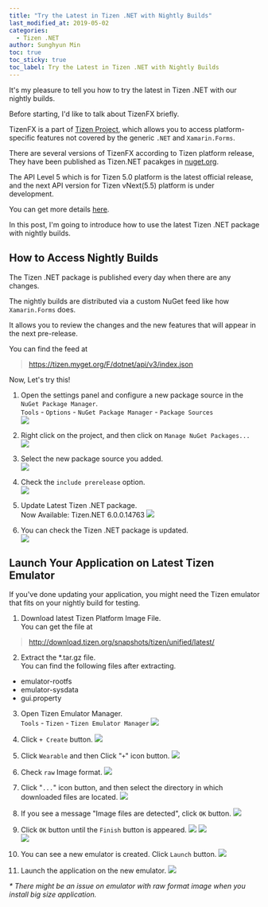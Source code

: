 ```yaml
---
title: "Try the Latest in Tizen .NET with Nightly Builds"
last_modified_at: 2019-05-02
categories:
  - Tizen .NET
author: Sunghyun Min
toc: true
toc_sticky: true
toc_label: Try the Latest in Tizen .NET with Nightly Builds
---
```


It's my pleasure to tell you how to try the latest in Tizen .NET with our nightly builds.

Before starting, I'd like to talk about TizenFX briefly.

TizenFX is a part of [Tizen Project](https://www.tizen.org/), which allows you to access platform-specific features not covered by the generic `.NET` and `Xamarin.Forms`. 

There are several versions of TizenFX according to Tizen platform release, They have been published as Tizen.NET pacakges in [nuget.org](https://www.nuget.org/).

The API Level 5 which is for Tizen 5.0 platform is the latest official release, and the next API version for Tizen vNext(5.5) platform is under development.

You can get more details [here](https://github.com/Samsung/TizenFX).

In this post, I'm going to introduce how to use the latest Tizen .NET package with nightly builds.



## How to Access Nightly Builds
The Tizen .NET package is published every day when there are any changes.

The nightly builds are distributed via a custom NuGet feed like how `Xamarin.Forms` does.

It allows you to review the changes and the new features that will appear in the next pre-release.

You can find the feed at

> https://tizen.myget.org/F/dotnet/api/v3/index.json

Now, Let's try this!

1. Open the settings panel and configure a new package source in the `NuGet Package Manager`.<br/>
`Tools` - `Options` - `NuGet Package Manager` - `Package Sources`<br/>
    ![][ref1]

2. Right click on the project, and then click on `Manage NuGet Packages...`<br/>
    ![][ref2]

3. Select the new package source you added.<br/>
    ![][ref3]
	
4. Check the `include prerelease` option.<br/>
    ![][ref4]

5. Update Latest Tizen .NET package.<br/>
Now Available: Tizen.NET 6.0.0.14763
    ![][ref5]

6. You can check the Tizen .NET package is updated.<br/>
    ![][ref7]


## Launch Your Application on Latest Tizen Emulator

If you've done updating your application, you might need the Tizen emulator that fits on your nightly build for testing.

1. Download latest Tizen Platform Image File.<br/>
You can get the file at 
> http://download.tizen.org/snapshots/tizen/unified/latest/

2. Extract the *.tar.gz file. <br/>
You can find the following files after extracting.
  - emulator-rootfs
  - emulator-sysdata
  - gui.property


3. Open Tizen Emulator Manager.<br/>
`Tools` - `Tizen` - `Tizen Emulator Manager`
    ![][emul1]

4. Click `+ Create` button.
    ![][emul2]

5. Click `Wearable` and then Click "`+`" icon button.
    ![][emul3]

6. Check `raw` Image format.
    ![][emul4]

7. Click "`...`" icon button, and then select the directory in which downloaded files are located.
    ![][emul5]

8. If you see a message "Image files are detected", click `OK` button.
    ![][emul6]

9. Click `OK` button until the `Finish` button is appeared.
    ![][emul7]
    ![][emul8]	
    ![][emul9]
	
10. You can see a new emulator is created. Click `Launch` button.
    ![][emul10]
	
11. Launch the application on the new emulator.
    ![][emul13]


<i>* There might be an issue on emulator with raw format image when you install big size application. </i>

[emul1]: {{site.url}}{{site.baseurl}}/assets/images/posts/try-latest-in-tizen-net/emul1.png
[emul2]: {{site.url}}{{site.baseurl}}/assets/images/posts/try-latest-in-tizen-net/emul2.png
[emul3]: {{site.url}}{{site.baseurl}}/assets/images/posts/try-latest-in-tizen-net/emul3.png
[emul4]: {{site.url}}{{site.baseurl}}/assets/images/posts/try-latest-in-tizen-net/emul4.png
[emul5]: {{site.url}}{{site.baseurl}}/assets/images/posts/try-latest-in-tizen-net/emul5.png
[emul6]: {{site.url}}{{site.baseurl}}/assets/images/posts/try-latest-in-tizen-net/emul6.png
[emul7]: {{site.url}}{{site.baseurl}}/assets/images/posts/try-latest-in-tizen-net/emul7.png
[emul8]: {{site.url}}{{site.baseurl}}/assets/images/posts/try-latest-in-tizen-net/emul8.png
[emul9]: {{site.url}}{{site.baseurl}}/assets/images/posts/try-latest-in-tizen-net/emul9.png
[emul10]: {{site.url}}{{site.baseurl}}/assets/images/posts/try-latest-in-tizen-net/emul10.png
[emul13]: {{site.url}}{{site.baseurl}}/assets/images/posts/try-latest-in-tizen-net/emul13.png
[ref1]: {{site.url}}{{site.baseurl}}/assets/images/posts/try-latest-in-tizen-net/ref1.png
[ref2]: {{site.url}}{{site.baseurl}}/assets/images/posts/try-latest-in-tizen-net/ref2.png
[ref3]: {{site.url}}{{site.baseurl}}/assets/images/posts/try-latest-in-tizen-net/ref3.png
[ref4]: {{site.url}}{{site.baseurl}}/assets/images/posts/try-latest-in-tizen-net/ref4.png
[ref5]: {{site.url}}{{site.baseurl}}/assets/images/posts/try-latest-in-tizen-net/ref5.png
[ref7]: {{site.url}}{{site.baseurl}}/assets/images/posts/try-latest-in-tizen-net/ref7.png


